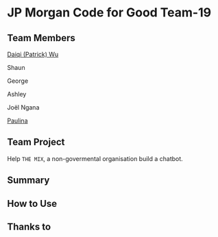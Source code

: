 # JP Morgan Code for Good Team-19 

## Team Members
[Daiqi (Patrick) Wu](https://wudaiqi.com)

Shaun

George

Ashley

Joël Ngana

[Paulina](https://github.com/Pkulyte)

## Team Project
Help `THE MIX`, a non-govermental organisation build a chatbot.

## Summary


## How to Use


## Thanks to


